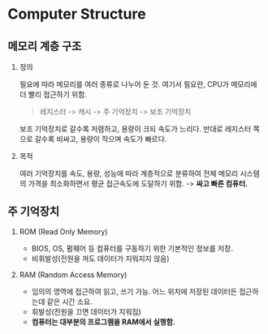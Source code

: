 # Computer Structure
## 메모리 계층 구조
1. 정의

	필요에 따라 메모리를 여러 종류로 나누어 둔 것. 여기서 필요란, CPU가 메모리에 더 빨리 접근하기 위함.

	 > 레지스터 -> 캐시 -> 주 기억장치 -> 보조 기억장치

	보조 기억장치로 갈수록 저렴하고, 용량이 크되 속도가 느리다. 반대로 레지스터 쪽으로 갈수록 비싸고, 용량이 작으며 속도가 빠르다.

2. 목적

	 여러 기억장치를 속도, 용량, 성능에 따라 계층적으로 분류하여 전체 메모리 시스템의 가격을 최소화하면서 평균 접근속도에 도달하기 위함. 
	 -> **싸고 빠른 컴퓨터.**

 ## 주 기억장치
 1. ROM (Read Only Memory)
	- BIOS, OS, 펌웨어 등 컴퓨터를 구동하기 위한 기본적인 정보를 저장.
	- 비휘발성(전원을 꺼도 데이터가 지워지지 않음)

2. RAM (Random Access Memory)
	- 임의의 영역에 접근하여 읽고, 쓰기 가능. 어느 위치에 저장된 데이터든 접근하는데 같은 시간 소요.
	- 휘발성(전원을 끄면 데이터가 지워짐)
	- **컴퓨터는 대부분의 프로그램을 RAM에서 실행함.**